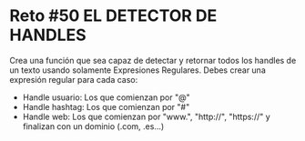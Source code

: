 # Reto #50 EL DETECTOR DE HANDLES

Crea una función que sea capaz de detectar y retornar todos los handles de un texto usando solamente Expresiones Regulares.
Debes crear una expresión regular para cada caso:

- Handle usuario: Los que comienzan por "@"
- Handle hashtag: Los que comienzan por "#"
- Handle web: Los que comienzan por "www.", "http://", "https://" y finalizan con un dominio (.com, .es...)
